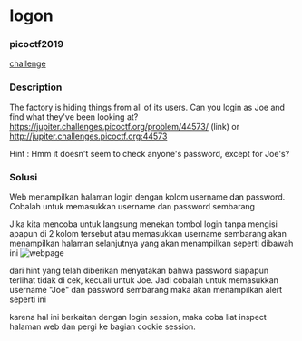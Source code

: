 # logon
### picoctf2019

[challenge](https://play.picoctf.org/practice/challenge/46?category=1&difficulty=1&page=2)

### Description

The factory is hiding things from all of its users. Can you login as Joe and find what they've been looking at? https://jupiter.challenges.picoctf.org/problem/44573/ (link) or http://jupiter.challenges.picoctf.org:44573

Hint : Hmm it doesn't seem to check anyone's password, except for Joe's?

### Solusi

Web menampilkan halaman login dengan kolom username dan password. Cobalah untuk memasukkan username dan password sembarang

Jika kita mencoba untuk langsung menekan tombol login tanpa mengisi apapun di 2 kolom tersebut atau memasukkan username sembarang
akan menampilkan halaman selanjutnya yang akan menampilkan seperti dibawah ini
![webpage](./images/sembarang%20usn.png)


dari hint yang telah diberikan menyatakan bahwa password siapapun terlihat tidak di cek, kecuali untuk Joe. Jadi cobalah untuk memasukkan username "Joe" dan password sembarang
maka akan menampilkan alert seperti ini

karena hal ini berkaitan dengan login session, maka coba liat inspect halaman web dan pergi ke bagian cookie session. 
